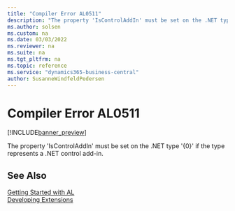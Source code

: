 ```yaml
---
title: "Compiler Error AL0511"
description: "The property 'IsControlAddIn' must be set on the .NET type '{0}' if the type represents a .NET control add-in."
ms.author: solsen
ms.custom: na
ms.date: 03/03/2022
ms.reviewer: na
ms.suite: na
ms.tgt_pltfrm: na
ms.topic: reference
ms.service: "dynamics365-business-central"
author: SusanneWindfeldPedersen
---
```

[//]: # (START>DO_NOT_EDIT)
[//]: # (IMPORTANT:Do not edit any of the content between here and the END>DO_NOT_EDIT.)
[//]: # (Any modifications should be made in the .xml files in the ModernDev repo.)
# Compiler Error AL0511

[!INCLUDE[banner_preview](../includes/banner_preview.md)]

The property 'IsControlAddIn' must be set on the .NET type '{0}' if the type represents a .NET control add-in.

[//]: # (IMPORTANT: END>DO_NOT_EDIT)
## See Also  
[Getting Started with AL](../devenv-get-started.md)  
[Developing Extensions](../devenv-dev-overview.md)  